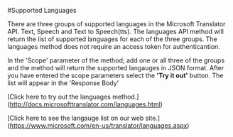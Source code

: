 <!-- 
NavPath: Translator API
LinkLabel: Languages
Weight: 140
url:translator-api/documentation
-->

#Supported Languages

There are three groups of supported languages in the Microsoft Translator API. Text, Speech and Text to Speech(tts). The languages API method will return the list of supported languages for each of the three groups. The languages method does not require an access token for authenticantion.

In the 'Scope' parameter of the method; add one or all three of the groups and the method will return the supported langauges in JSON format. After you have entered the scope parameters select the **'Try it out'** button. The list will appear in the 'Response Body'

[Click here to try out the languages method.] (http://docs.microsofttranslator.com/languages.html)

[Click here to see the langauge list on our web site.] (https://www.microsoft.com/en-us/translator/languages.aspx)
